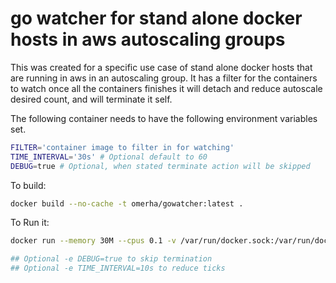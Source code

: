 # go watcher for stand alone docker hosts in aws autoscaling groups

This was created for a specific use case of stand alone docker hosts that are running in aws in an autoscaling group.
It has a filter for the containers to watch once all the containers finishes it will detach and reduce autoscale desired count, and will terminate it self.

The following container needs to have the following environment variables set.

```bash
FILTER='container image to filter in for watching'
TIME_INTERVAL='30s' # Optional default to 60
DEBUG=true # Optional, when stated terminate action will be skipped
```

To build:

```bash
docker build --no-cache -t omerha/gowatcher:latest .
```

To Run it:

```bash
docker run --memory 30M --cpus 0.1 -v /var/run/docker.sock:/var/run/docker.sock:ro -e FILTER=container_to_watch --restart always omerha/gowatcher:latest

## Optional -e DEBUG=true to skip termination
## Optional -e TIME_INTERVAL=10s to reduce ticks
```